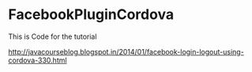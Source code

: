 FacebookPluginCordova
=====================

This is Code for the tutorial

http://javacourseblog.blogspot.in/2014/01/facebook-login-logout-using-cordova-330.html
